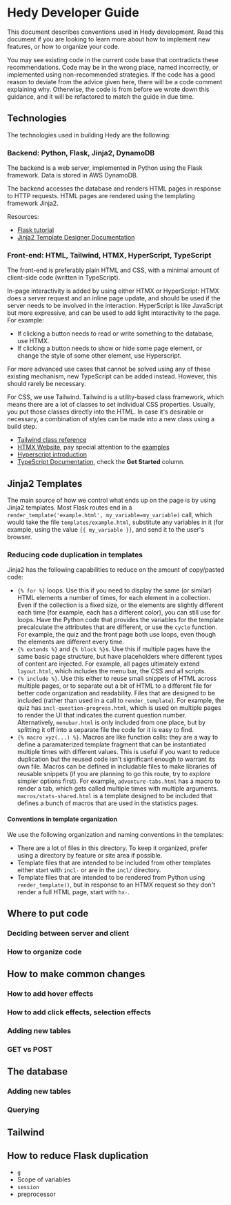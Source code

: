 # Hedy Developer Guide

This document describes conventions used in Hedy development. Read this document
if you are looking to learn more about how to implement new features, or how to
organize your code.

You may see existing code in the current code base that contradicts these
recommendations. Code may be in the wrong place, named incorrectly, or
implemented using non-recommended strategies. If the code has a good reason to
deviate from the advice given here, there will be a code comment explaining why.
Otherwise, the code is from before we wrote down this guidance, and it will be
refactored to match the guide in due time.

## Technologies

The technologies used in building Hedy are the following:

### Backend: Python, Flask, Jinja2, DynamoDB

The backend is a web server, implemented in Python using the Flask framework.
Data is stored in AWS DynamoDB.

The backend accesses the database and renders HTML pages in response to HTTP
requests. HTML pages are rendered using the templating framework Jinja2.

Resources:

* [Flask tutorial](https://flask.palletsprojects.com/en/2.2.x/tutorial/)
* [Jinja2 Template Designer Documentation](https://jinja.palletsprojects.com/en/3.1.x/templates/)


### Front-end: HTML, Tailwind, HTMX, HyperScript, TypeScript

The front-end is preferably plain HTML and CSS, with a minimal amount of
client-side code (written in TypeScript).

In-page interactivity is added by using either HTMX or HyperScript: HTMX does a
server request and an inline page update, and should be used if the server needs
to be involved in the interaction. HyperScript is like JavaScript but more
expressive, and can be used to add light interactivity to the page. For example:

- If clicking a button needs to read or write something to the database, use
  HTMX.
- If clicking a button needs to show or hide some page element, or change the
  style of some other element, use Hyperscript.

For more advanced use cases that cannot be solved using any of these existing
mechanism, new TypeScript can be added instead. However, this should rarely be
necessary.

For CSS, we use Tailwind. Tailwind is a utility-based class framework, which
means there are a lot of classes to set individual CSS properties. Usually, you
put those classes directly into the HTML. In case it's desirable or necessary,
a combination of styles can be made into a new class using a build step.

* [Tailwind class reference](https://tailwindcss.com/docs/border-radius)
* [HTMX Website](https://htmx.org), pay special attention to the [examples](https://htmx.org/examples/)
* [Hyperscript introduction](https://hyperscript.org/docs/)
* [TypeScript Documentation](https://www.typescriptlang.org/docs/), check the
  **Get Started** column.

## Jinja2 Templates

The main source of how we control what ends up on the page is by using Jinja2
templates. Most Flask routes end in a `render_template('example.html',
my_variable=my_variable)` call, which would take the file
`templates/example.html`, substitute any variables in it (for example, using the
value `{{ my_variable }}`, and send it to the user's browser.

### Reducing code duplication in templates

Jinja2 has the following capabilities to reduce on the amount of copy/pasted
code:

- `{% for %}` loops. Use this if you need to display the same (or similar) HTML
  elements a number of times, for each element in a collection. Even if the
  collection is a fixed size, or the elements are slightly different each time
  (for example, each has a different color), you can still use for loops. Have
  the Python code that provides the variables for the template precalculate the
  attributes that are different, or use the `cycle` function. For example, the
  quiz and the front page both use loops, even though the elements are different
  every time.
- `{% extends %}` and `{% block %}`s. Use this if multiple pages have the same
  basic page structure, but have placeholders where different types of content
  are injected. For example, all pages ultimately extend `layout.html`, which
  includes the menu bar, the CSS and all scripts.
- `{% include %}`. Use this either to reuse small snippets of HTML across
  multiple pages, or to separate out a bit of HTML to a different file for
  better code organization and readability. Files that are designed to be
  included (rather than used in a call to `render_template`). For example, the
  quiz has `incl-question-progress.html`, which is used on multiple pages
  to render the UI that indicates the current question number. Alternatively,
  `menubar.html` is only included from one place, but by splitting it off into a
  separate file the code for it is easy to find.
- `{% macro xyz(...) %}`. Macros are like function calls: they are a way to
  define a paramaterized template fragment that can be instantiated multiple
  times with different values. This is useful if you want to reduce duplication
  but the reused code isn't significant enough to warrant its own file. Macros
  can be defined in includable files to make libraries of reusable snippets
  (if you are planning to go this route, try to explore simpler options first).
  For example, `adventure-tabs.html` has a macro to render a tab, which gets
  called multiple times with multiple arguments. `macros/stats-shared.html`
  is a template designed to be included that defines a bunch of macros that are
  used in the statistics pages.

#### Conventions in template organization

We use the following organization and naming conventions in the templates:

- There are a lot of files in this directory. To keep it organized, prefer
  using a directory by feature or site area if possible.
- Template files that are intended to be included from other templates either
  start with `incl-` or are in the `incl/` directory.
- Template files that are intended to be rendered from Python using
  `render_template()`, but in response to an HTMX request so they don't render
  a full HTML page, start with `hx-`.

## Where to put code

### Deciding between server and client

### How to organize code

## How to make common changes

### How to add hover effects

### How to add click effects, selection effects

### Adding new tables

### GET vs POST


## The database

### Adding new tables

### Querying

## Tailwind

## How to reduce Flask duplication

- `g`
- Scope of variables
- `session`
- preprocessor
